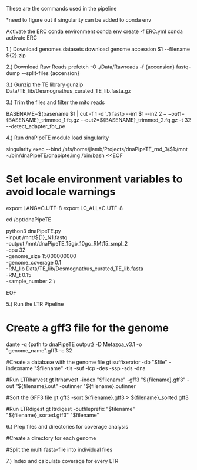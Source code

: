 These are the commands used in the pipeline

*need to figure out if singularity can be added to conda env

Activate the ERC conda environment
conda env create -f ERC.yml
conda activate ERC

1.) Download genomes
datasets download genome accession $1 --filename ${2}.zip

2.) Download Raw Reads
prefetch -O ./Data/Rawreads -f {accension}
fastq-dump --split-files {accension}

3.) Gunzip the TE library
gunzip Data/TE_lib/Desmognathus_curated_TE_lib.fasta.gz

3.) Trim the files and filter the mito reads

BASENAME=$(basename $1 | cut -f 1 -d '.')
fastp --in1 $1 --in2 $2 --out1=${BASENAME}_trimmed_1.fq.gz --out2=${BASENAME}_trimmed_2.fq.gz -t 32 --detect_adapter_for_pe

4.) Run dnaPipeTE
module load singularity

singularity exec --bind /nfs/home/jlamb/Projects/dnaPipeTE_rnd_3/$1:/mnt ~/bin/dnaPipeTE/dnapipte.img /bin/bash <<EOF

# Set locale environment variables to avoid locale warnings
export LANG=C.UTF-8
export LC_ALL=C.UTF-8

cd /opt/dnaPipeTE

python3 dnaPipeTE.py \
-input /mnt/${1}_N1.fastq \
-output /mnt/dnaPipeTE_15gb_10gc_RMt15_smpl_2 \
-cpu 32 \
-genome_size 15000000000 \
-genome_coverage 0.1 \
-RM_lib Data/TE_lib/Desmognathus_curated_TE_lib.fasta \
-RM_t 0.15 \
-sample_number 2 \

EOF

5.) Run the LTR Pipeline

# Create a gff3 file for the genome
dante -q {path to dnaPipeTE output} -D Metazoa_v3.1 -o "genome_name".gff3 -c 32

#Create a database with the genome file
gt suffixerator -db "$file" -indexname "$filename" -tis -suf -lcp -des -ssp -sds -dna

#Run LTRharvest
gt ltrharvest -index "$filename" -gff3 "${filename}.gff3" -out "${filename}.out" -outinner "${filename}.outinner

#Sort the GFF3 file
gt gff3 -sort ${filename}.gff3 > ${filename}_sorted.gff3

#Run LTRdigest
gt ltrdigest -outfileprefix "$filename" "${filename}_sorted.gff3" "$filename"

6.) Prep files and directories for coverage analysis

#Create a directory for each genome


#Split the multi fasta-file into individual files 


7.) Index and calculate coverage for every LTR






